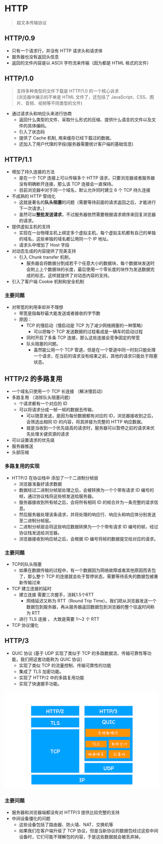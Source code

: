 # HTTP
> 超文本传输协议

## HTTP/0.9
- 只有一个请求行，并没有 HTTP 请求头和请求体
- 服务器也没有返回头信息
- 返回的文件内容是以 ASCII 字符流来传输（因为都是 HTML 格式的文件）

## HTTP/1.0
> 支持多种类型的文件下载是 HTTP/1.0 的一个核心诉求 \
> (浏览器中展示的不单是 HTML 文件了，还包括了 JavaScript、CSS、图片、音频、视频等不同类型的文件)

- 通过请求头和响应头来进行协商
  - 返回什么类型的文件、采取什么形式的压缩、提供什么语言的文件以及文件的具体编码。
  - 引入了状态码
  - 提供了 Cache 机制, 用来缓存已经下载过的数据。
  - 还加入了用户代理的字段(服务器需要统计客户端的基础信息)

## HTTP/1.1
- 增加了持久连接的方法
  - 是在一个 TCP 连接上可以传输多个 HTTP 请求，只要浏览器或者服务器没有明确断开连接，那么该 TCP 连接会一直保持。
  - 目前浏览器中对于同一个域名，默认允许同时建立 6 个 TCP 持久连接
- 不成熟的 HTTP 管线化
  - 这就是著名的**队头阻塞**的问题（需要等待前面的请求返回之后，才能进行下一次请求。）
  - 虽然可以**整批发送请求**，不过服务器依然需要根据请求顺序来回复浏览器的请求。
- 提供虚拟主机的支持
  - 实现在一台物理主机上绑定多个虚拟主机，每个虚拟主机都有自己的单独的域名，这些单独的域名都公用同一个 IP 地址。
  - 请求头中增加了 Host 字段
- 对动态生成的内容提供了完美支持
  - 引入 Chunk transfer 机制，
    - 服务器会将数据分割成若干个任意大小的数据块，每个数据块发送时会附上上个数据块的长度，最后使用一个零长度的块作为发送数据完成的标志。这样就提供了对动态内容的支持。
- 引入了客户端 Cookie 机制和安全机制

### 主要问题
- 对带宽的利用率却并不理想
  - 带宽是指每秒最大能发送或者接收的字节数
  - 原因：
    - TCP 的慢启动（慢启动是 TCP 为了减少网络拥塞的一种策略）
      - 可以把每个 TCP 发送数据的过程看成是一辆车的启动过程
    - 同时开启了多条 TCP 连接，那么这些连接会竞争固定的带宽
    - 队头阻塞的问题。
      - 虽然能公用一个 TCP 管道，但是在一个管道中同一时刻只能处理一个请求，在当前的请求没有结束之前，其他的请求只能处于阻塞状态。

## HTTP/2 的多路复用
- 一个域名只使用一个 TCP 长连接 （解决慢启动）
- 多路复用 （消除队头阻塞问题）
  - 个请求都有一个对应的 ID
  - 可以将请求分成一帧一帧的数据去传输，
    - 可以随意发送，是因为每份数据都有对应的 ID，浏览器接收到之后，会筛选出相同 ID 的内容，将其拼接为完整的 HTTP 响应数据。
    - 就是当收到一个优先级高的请求时，服务器可以暂停之前的请求来优先处理关键资源的请求
- 可以设置请求的优先级
- 服务器推送
- 头部压缩

### 多路复用的实现
- HTTP/2 在协议栈中 添加了一个二进制分帧层
  - 浏览器准备好请求数据
  - 数据经过二进制分帧层处理之后，会被转换为一个个带有请求 ID 编号的帧，通过协议栈将这些帧发送给服务器。
  - 服务器接收到所有帧之后，会将所有相同 ID 的帧合并为一条完整的请求信息。
  - 然后服务器处理该条请求，并将处理的响应行、响应头和响应体分别发送至二进制分帧层。
  - 二进制分帧层会将这些响应数据转换为一个个带有请求 ID 编号的帧，经过协议栈发送给浏览器。
  - 浏览器接收到响应帧之后，会根据 ID 编号将帧的数据提交给对应的请求。

### 主要问题
- TCP的队头阻塞
  - 如果在数据传输的过程中，有一个数据因为网络故障或者其他原因而丢包了，那么整个 TCP 的连接就会处于暂停状态，需要等待丢失的数据包被重新传输过来
- TCP 建立连接的延时
  - 建立连接 需要三次握手，消耗1.5个RTT
    - 网络延迟又称为 RTT（Round Trip Time）。我们把从浏览器发送一个数据包到服务器，再从服务器返回数据包到浏览器的整个往返时间称为 RTT
  - 进行 TLS 连接 ， 大致是需要 1～2 个 RTT
- TCP 协议僵化



## HTTP/3
- QUIC 协议 (基于 UDP 实现了类似于 TCP 的多路数据流、传输可靠性等功能，我们把这套功能称为 QUIC 协议)
  - 实现了类似 TCP 的流量控制、传输可靠性的功能
  - 集成了 TLS 加密功能。
  - 实现了 HTTP/2 中的多路复用功能
  - 实现了快速握手功能。

![HTTP/2 和 HTTP/3 协议栈](./res/HTTP%3A2%20%E5%92%8C%20HTTP%3A3%20%E5%8D%8F%E8%AE%AE%E6%A0%88.webp)

### 主要问题
- 服务器和浏览器端都没有对 HTTP/3 提供比较完整的支持
- 中间设备僵化的问题
  - 这些设备包括了路由器、防火墙、NAT、交换机等
  - 如果我们在客户端升级了 TCP 协议，但是当新协议的数据包经过这些中间设备时，它们可能不理解包的内容，于是这些数据就会被丢弃掉。